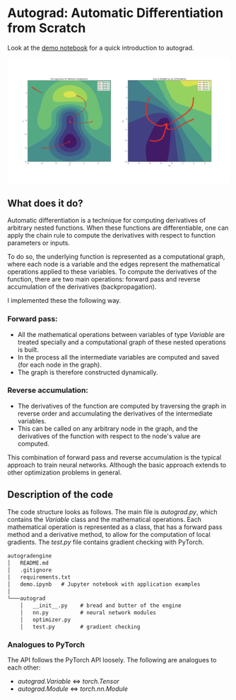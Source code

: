 # Autograd: Automatic Differentiation from Scratch
Look at the [demo notebook](/demo.ipynb) for a quick introduction to autograd.

<img src="imgs/GD_trajectories.png" width="600">

## What does it do?
Automatic differentiation is a technique for computing derivatives of arbitrary nested functions. When these functions are differentiable, one can apply the chain rule to compute the derivatives with respect to function parameters or inputs.

To do so, the underlying function is represented as a computational graph, where each node is a variable and the edges represent the mathematical operations applied to these variables. To compute the derivatives of the function, there are two main operations: forward pass and reverse accumulation of the derivatives (backpropagation).

I implemented these the following way.
### Forward pass:
- All the mathematical operations between variables of type *Variable* are treated specially and a computational graph of these nested operations is built.
- In the process all the intermediate variables are computed and saved (for each node in the graph).
- The graph is therefore constructed dynamically.

### Reverse accumulation:
- The derivatives of the function are computed by traversing the graph in reverse order and accumulating the derivatives of the intermediate variables.
- This can be called on any arbitrary node in the graph, and the derivatives of the function with respect to the node's value are computed.

This combination of forward pass and reverse accumulation is the typical approach to train neural networks. Although the basic approach extends to other optimization problems in general.

## Description of the code
The code structure looks as follows. The main file is *autograd.py*, which contains the *Variable* class and the mathematical operations. Each mathematical operation is represented as a class, that has a forward pass method and a derivative method, to allow for the computation of local gradients. The *test.py* file contains gradient checking with PyTorch.
```
autogradengine
│   README.md
│   .gitignore
│   requirements.txt
│   demo.ipynb   # Jupyter notebook with application examples
│
└───autograd
    │   __init__.py    # bread and butter of the engine
    │   nn.py          # neural network modules
    │   optimizer.py
    │   test.py        # gradient checking
```

### Analogues to PyTorch
The API follows the PyTorch API loosely. The following are analogues to each other:
- *autograd.Variable* <=> *torch.Tensor*
- *autograd.Module* <=> *torch.nn.Module*